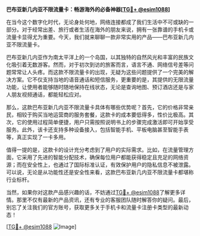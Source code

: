 **巴布亚新几内亚不限流量卡：畅游海外的必备神器[[TG💪+ @esim1088](https://t.me/s/esim1088)]**

在当今这个数字化时代，无论身处何地，网络连接都成了我们生活中不可或缺的一部分。对于经常出差、旅行或者生活在海外的朋友来说，拥有一张靠谱的手机卡或流量卡显得尤为重要。今天，我们就来聊聊一款非常实用的产品——巴布亚新几内亚不限流量卡。

巴布亚新几内亚作为南太平洋上的一个岛国，以其独特的自然风光和丰富的民族文化吸引着无数游客。然而，对于初次到访的旅客而言，语言不通、网络信号差等问题常常让人头疼。而这款不限流量卡的出现，无疑为这些问题提供了一个完美的解决方案。它不仅支持当地的语音通话和短信服务，更重要的是，其提供的无限流量功能，让使用者能够随时随地保持在线状态，无论是查询地图、预订酒店还是与家人朋友视频通话，都能轻松应对。

那么，这款巴布亚新几内亚不限流量卡具体有哪些优势呢？首先，它的价格非常亲民，相较于购买当地运营商的服务套餐，这款卡的成本要低得多，性价比极高。其次，它的使用过程简单便捷，用户只需按照说明书上的步骤完成激活即可开始享受服务。此外，该卡还支持多种设备接入，包括智能手机、平板电脑甚至智能手表等，真正实现了一卡多用。

值得一提的是，这款卡的设计充分考虑到了用户的实际需求。比如，在流量管理方面，它采用了先进的智能分配技术，确保每位用户都能获得稳定且充足的网络资源；而在安全性上，也通过了国际标准认证，有效保护用户的隐私信息不被泄露。可以说，无论是从功能性还是安全性来看，这款巴布亚新几内亚不限流量卡都堪称行业标杆。

当然，如果你对这款产品感兴趣的话，不妨通过[TG💪+ @esim1088](https://t.me/s/esim1088)了解更多详情。那里不仅有最新的产品资讯，还有专业的客服团队随时解答你的疑问。最后，别忘了关注我们的官方账号，获取更多关于手机卡和流量卡注册卡类型的最新动态！

[[TG💪+ @esim1088](https://t.me/s/esim1088) ![Image](https://i.postimg.cc/4NQfJmqS/Snipaste-2025-05-13-00-14-12.png)]